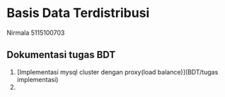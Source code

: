 # Basis Data Terdistribusi

Nirmala 
5115100703

## Dokumentasi tugas BDT
1. [Implementasi mysql cluster dengan proxy(load balance)](BDT/tugas implementasi) 
2. 
